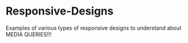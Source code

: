 Responsive-Designs
==================

Examples of various types of responsive designs to understand about MEDIA QUERIES!!!
